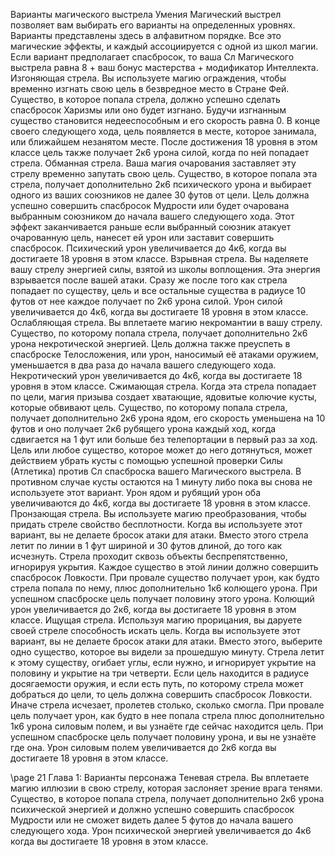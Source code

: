 
Варианты магического выстрела
Умения Магический выстрел позволяет вам выбирать его варианты на определенных уровнях. Варианты представлены здесь в алфавитном порядке. Все это магические эффекты, и каждый ассоциируется с одной из школ магии.
Если вариант предполагает спасбросок, то ваша
Сл Магического выстрела равна 8 + ваш бонус мастерства + модификатор Интеллекта.
Изгоняющая стрела. Вы используете магию ограждения, чтобы временно изгнать свою цель в безвредное место в Стране Фей. Существо, в которое попала стрела, должно успешно сделать спасбросок
Харизмы или оно будет изгнано. Будучи изгнанным существо становится недееспособным и его скорость равна 0. В конце своего следующего хода, цель появляется в месте, которое занимала, или ближайшем незанятом месте.
После достижения 18 уровня в этом классе цель также получает 2к6 урона силой, когда по ней попадает стрела.
Обманная стрела. Ваша магия очарования заставляет эту стрелу временно запутать свою цель.
Существо, в которое попала эта стрела, получает дополнительно 2к6 психического урона и выбирает одного из ваших союзников не далее 30 футов от цели. Цель должна успешно совершить спасбросок
Мудрости или будет очарована выбранным союзником до начала вашего следующего хода. Этот эффект заканчивается раньше если выбранный союзник атакует очарованную цель, нанесет ей урон или заставит совершить спасбросок.
Психический урон увеличивается до 4к6, когда вы достигаете 18 уровня в этом классе.
Взрывная стрела. Вы наделяете вашу стрелу энергией силы, взятой из школы воплощения. Эта энергия взрывается после вашей атаки. Сразу же после того как стрела попадает по существу, цель и все остальные существа в радиусе 10 футов от нее каждое получает по 2к6 урона силой.
Урон силой увеличивается до 4к6, когда вы достигаете 18 уровня в этом классе.
Ослабляющая стрела. Вы вплетаете магию некромантии в вашу стрелу. Существо, по которому попала стрела, получает дополнительно 2к6 урона некротической энергией. Цель должна также преуспеть в спасброске Телосложения, или урон, наносимый её атаками оружием, уменьшается в два раза до начала вашего следующего хода.
Некротический урон увеличивается до 4к6, когда вы достигаете 18 уровня в этом классе.
Сжимающая стрела. Когда эта стрела попадает по цели, магия призыва создает хватающие, ядовитые колючие кусты, которые обвивают цель. Существо, по которому попала стрела, получает дополнительно 2к6 урона ядом, его скорость уменьшена на
10 футов и оно получает 2к6 рубящего урона каждый ход, когда сдвигается на 1 фут или больше без телепортации в первый раз за ход. Цель или любое существо, которое может до него дотянуться, может действием убрать кусты с помощью успешной проверки Силы (Атлетика) против Сл спасброска вашего
Магического выстрела. В противном случае кусты остаются на 1 минуту либо пока вы снова не используете этот вариант.
Урон ядом и рубящий урон оба увеличиваются до
4к6, когда вы достигаете 18 уровня в этом классе.
Пронзающая стрела. Вы используете магию преобразования, чтобы придать стреле свойство бесплотности. Когда вы используете этот вариант, вы не делаете бросок атаки для атаки. Вместо этого стрела летит по линии в 1 фут шириной и 30 футов длиной, до того как исчезнуть. Стрела проходит сквозь объекты беспрепятственно, игнорируя укрытия. Каждое существо в этой линии должно совершить спасбросок
Ловкости. При провале существо получает урон, как будто стрела попала по нему, плюс дополнительно
1к6 колющего урона. При успешном спасброске цель получает половину этого урона.
Колющий урон увеличивается до 2к6, когда вы достигаете 18 уровня в этом классе.
Ищущая стрела. Используя магию прорицания, вы даруете своей стреле способность искать цель.
Когда вы используете этот вариант, вы не делаете бросок атаки для атаки. Вместо этого, выберите одно существо, которое вы видели за прошедшую минуту.
Стрела летит к этому существу, огибает углы, если нужно, и игнорирует укрытие на половину и укрытие на три четверти. Если цель находится в радиусе досягаемости оружия, и если есть путь, по которому стрела может добраться до цели, то цель должна совершить спасбросок Ловкости. Иначе стрела исчезает, пролетев столько, сколько смогла. При провале цель получает урон, как будто в нее попала стрела плюс дополнительно 1к6 урона силовым полем, и вы узнаёте где сейчас находится цель. При успешном спасброске цель получает половину урона, и вы не узнаёте где она.
Урон силовым полем увеличивается до 2к6 когда вы достигаете 18 уровня в этом классе.

\page 21
Глава 1: Варианты персонажа
Теневая стрела. Вы вплетаете магию иллюзии в свою стрелу, которая заслоняет зрение врага тенями.
Существо, в которое попала стрела, получает дополнительно 2к6 урона психической энергией и должно успешно совершить спасбросок Мудрости или не сможет видеть далее 5 футов до начала вашего следующего хода.
Урон психической энергией увеличивается до 4к6 когда вы достигаете 18 уровня в этом классе.
